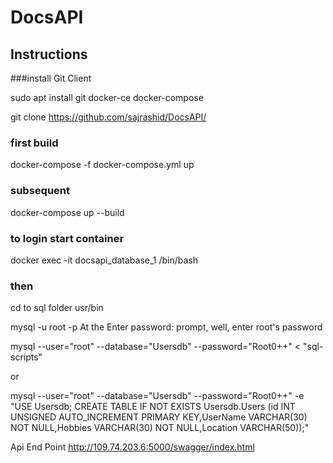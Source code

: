 # DocsAPI

## Instructions

###install Git Client

sudo apt install git docker-ce docker-compose

git clone https://github.com/sajrashid/DocsAPI/

### first build

docker-compose -f docker-compose.yml up

### subsequent
docker-compose up --build


### to login start container

docker exec -it docsapi_database_1 /bin/bash

### then

cd to sql folder usr/bin

mysql -u root -p At the Enter password: prompt, well, enter root's password 

 mysql --user="root" --database="Usersdb" --password="Root0++" < "sql-scripts"

 or 

  mysql --user="root" --database="Usersdb" --password="Root0++" -e "USE Usersdb; CREATE TABLE IF NOT EXISTS  Usersdb.Users (id INT UNSIGNED AUTO_INCREMENT PRIMARY KEY,UserName VARCHAR(30) NOT NULL,Hobbies VARCHAR(30) NOT NULL,Location VARCHAR(50));"

  
Api End Point
http://109.74.203.6:5000/swagger/index.html